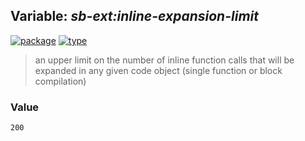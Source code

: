 ## Variable: ***sb-ext:*inline-expansion-limit****
[![package](https://img.shields.io/badge/Package-SB--EXT-5f9ea0.svg?style=social&colorA=999999)](../) [![type](https://img.shields.io/badge/Type-Variable-5f9ea0.svg?style=social&colorA=999999)](../#variable) 

> an upper limit on the number of inline function calls that will be expanded
> in any given code object (single function or block compilation)

### Value
```
200
```
